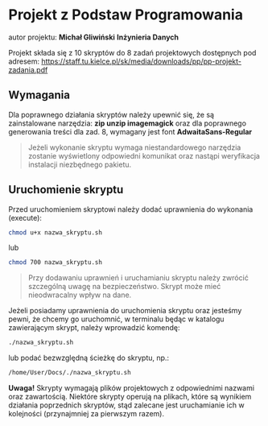 # Projekt z Podstaw Programowania

autor projektu:
**Michał Gliwiński**
**Inżynieria Danych**

Projekt składa się z 10 skryptów do 8 zadań projektowych dostępnych pod adresem:
https://staff.tu.kielce.pl/sk/media/downloads/pp/pp-projekt-zadania.pdf

## Wymagania
Dla poprawnego działania skryptów należy upewnić się, że są zainstalowane narzędzia:
**zip unzip imagemagick**
oraz dla poprawnego generowania treści dla zad. 8, wymagany jest font **AdwaitaSans-Regular**

> Jeżeli wykonanie skryptu wymaga niestandardowego narzędzia
> zostanie wyświetlony odpowiedni komunikat oraz nastąpi
> weryfikacja instalacji niezbędnego pakietu.


## Uruchomienie skryptu
Przed uruchomieniem skryptowi należy dodać uprawnienia do wykonania (execute):

```sh
chmod u+x nazwa_skryptu.sh
```
lub
```sh
chmod 700 nazwa_skryptu.sh
```

> Przy dodawaniu uprawnień i uruchamianiu skryptu należy
> zwrócić szczególną uwagę na bezpieczeństwo. Skrypt
> może mieć nieodwracalny wpływ na dane.

Jeżeli posiadamy uprawnienia do uruchomienia skryptu oraz jesteśmy pewni, że chcemy go uruchomnić,
w terminalu będąc w katalogu zawierającym skrypt, należy wprowadzić komendę:
 
```sh
./nazwa_skryptu.sh
```
lub podać bezwzględną ścieżkę do skryptu, np.:
```sh
/home/User/Docs/./nazwa_skryptu.sh
```

**Uwaga!** Skrypty wymagają plików projektowych z odpowiednimi nazwami oraz zawartością. Niektóre skrypty operują na plikach, które są wynikiem działania poprzednich skryptów, stąd zalecane jest uruchamianie ich w kolejności (przynajmniej za pierwszym razem).

